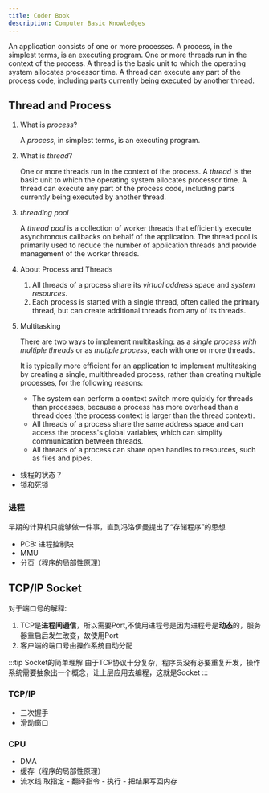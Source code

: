 ```yaml
---
title: Coder Book
description: Computer Basic Knowledges
---
```


An application consists of one or more processes. A process, in the simplest terms, is an executing program. One or more threads run in the context of the process. A thread is the basic unit to which the operating system allocates processor time. A thread can execute any part of the process code, including parts currently being executed by another thread.
<!-- more -->

## Thread and Process

1. What is *process*?

    A *process*, in simplest terms, is an executing program.

2. What is *thread*?

    One or more threads run in the context of the process. A *thread* is the basic unit to which the operating system allocates processor time. A thread can execute any part of the process code, including parts currently being executed by another thread.

3. *threading pool*

    A *thread pool* is a collection of worker threads that efficiently execute asynchronous callbacks on behalf of the application. The thread pool is primarily used to reduce the number of application threads and provide management of the worker threads.

4. About Process and Threads

    1. All threads of a process share its *virtual address* space and *system resources*.
    2. Each process is started with a single thread, often called the primary thread, but can create additional threads from any of its threads.

5. Multitasking

    There are two ways to implement multitasking: as a *single process with multiple threads* or as *mutiple process*, each with one or more threads.

    It is typically more efficient for an application to implement multitasking by creating a single, multithreaded process, rather than creating multiple processes, for the following reasons:
    - The system can perform a context switch more quickly for threads than processes, because a process has more overhead than a thread does (the process context is larger than the thread context).
    - All threads of a process share the same address space and can access the process's global variables, which can simplify communication between threads.
    - All threads of a process can share open handles to resources, such as files and pipes.

- 线程的状态？
- 锁和死锁

### 进程

早期的计算机只能够做一件事，直到冯洛伊曼提出了“存储程序”的思想

- PCB: 进程控制块
- MMU
- 分页（程序的局部性原理）

## TCP/IP Socket

对于端口号的解释:

1. TCP是**进程间通信**，所以需要Port,不使用进程号是因为进程号是**动态**的，服务器重启后发生改变，故使用Port
2. 客户端的端口号由操作系统自动分配

:::tip Socket的简单理解
由于TCP协议十分复杂，程序员没有必要重复开发，操作系统需要抽象出一个概念，让上层应用去编程，这就是Socket
:::

### TCP/IP

- 三次握手
- 滑动窗口

### CPU

- DMA
- 缓存（程序的局部性原理）
- 流水线
  取指定 - 翻译指令 - 执行 - 把结果写回内存
